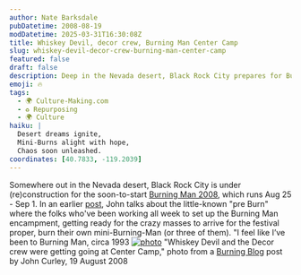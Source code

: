 ```yaml
---
author: Nate Barksdale
pubDatetime: 2008-08-19
modDatetime: 2025-03-31T16:30:08Z
title: Whiskey Devil, decor crew, Burning Man Center Camp
slug: whiskey-devil-decor-crew-burning-man-center-camp
featured: false
draft: false
description: Deep in the Nevada desert, Black Rock City prepares for Burning Man 2008 with the pre-Burn tradition of mini-Burning Man ceremonies.
emoji: 🔥
tags:
  - 🌍 Culture-Making.com
  - ♻️ Repurposing
  - 🌍 Culture
haiku: |
  Desert dreams ignite,  
  Mini-Burns alight with hope,  
  Chaos soon unleashed.
coordinates: [40.7833, -119.2039]
---
```


Somewhere out in the Nevada desert, Black Rock City is under (re)construction for the soon-to-start [Burning Man 2008](http://web.archive.org/web/20220901140444/https://burningman.com/), which runs Aug 25 - Sep 1. In an earlier [post](http://web.archive.org/web/20090827104002/http://blog.burningman.com:80/?p=2205), John talks about the little-known "pre Burn" where the folks who've been working all week to set up the Burning Man encampment, getting ready for the crazy masses to arrive for the festival proper, burn their own mini-Burning-Man (or three of them). "I feel like I’ve been to Burning Man, circa 1993
[![photo](http://culture-making.com/media/_mg_8263.jpg)](http://blog.burningman.com/?p=2233)
"Whiskey Devil and the Decor crew were getting going at Center Camp," photo from a [Burning Blog](http://web.archive.org/web/20090811092434/http://blog.burningman.com:80/?p=2233) post by John Curley, 19 August 2008
